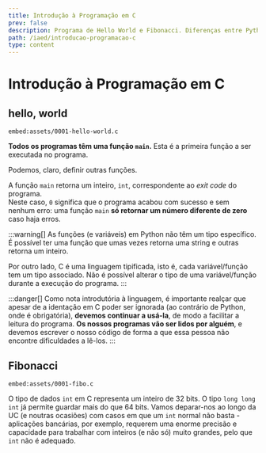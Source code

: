 ```yaml
---
title: Introdução à Programação em C
prev: false
description: Programa de Hello World e Fibonacci. Diferenças entre Python e C.
path: /iaed/introducao-programacao-c
type: content
---
```


# Introdução à Programação em C

## hello, world

`embed:assets/0001-hello-world.c`

**Todos os programas têm uma função `main`.**
Esta é a primeira função a ser executada no programa.

Podemos, claro, definir outras funções.

A função `main` retorna um inteiro, `int`, correspondente ao _exit code_ do programa.  
Neste caso, `0` significa que o programa acabou com sucesso e sem nenhum erro: uma função `main` **só retornar um número diferente de zero** caso haja erros.

:::warning[]
As funções (e variáveis) em Python não têm um tipo específico.
É possível ter uma função que umas vezes retorna uma string e outras retorna um inteiro.

Por outro lado, C é uma linguagem tipificada, isto é, cada variável/função tem um tipo associado.
Não é possível alterar o tipo de uma variável/função durante a execução do programa.
:::

:::danger[]
Como nota introdutória à linguagem, é importante realçar que apesar de a identação em C poder ser ignorada (ao contrário de Python, onde é obrigatória), **devemos continuar a usá-la**, de modo a facilitar a leitura do programa. **Os nossos programas vão ser lidos por alguém**, e devemos escrever o nosso código de forma a que essa pessoa não encontre dificuldades a lê-los.
:::

## Fibonacci

`embed:assets/0001-fibo.c`

O tipo de dados `int` em C representa um inteiro de 32 bits. O tipo `long long int` já permite guardar mais do que 64 bits. Vamos deparar-nos ao longo da UC (e noutras ocasiões) com casos em que um `int` normal não basta - aplicações bancárias, por exemplo, requerem uma enorme precisão e capacidade para trabalhar com inteiros (e não só) muito grandes, pelo que `int` não é adequado.
